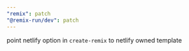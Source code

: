 ```yaml
---
"remix": patch
"@remix-run/dev": patch
---
```


point netlify option in `create-remix` to netlify owned template
